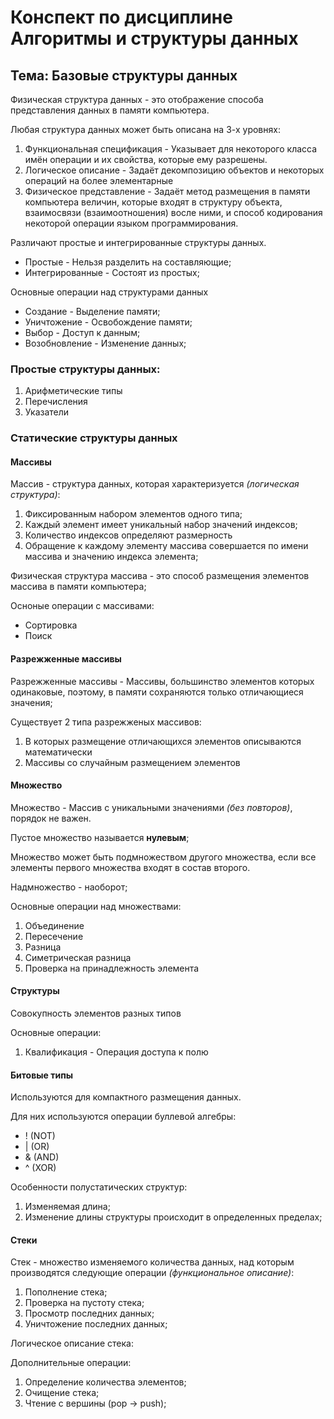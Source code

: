 # Конспект по дисциплине Алгоритмы и структуры данных

## Тема: Базовые структуры данных

Физическая структура данных - это отображение способа представления данных в памяти компьютера.

Любая структура данных может быть описана на 3-х уровнях:
1. Функциональная спецификация  - Указывает для некоторого класса имён операции и их свойства, которые ему разрешены. 
2. Логическое описание          - Задаёт декомпозицию объектов и некоторых операций на более элементарные
3. Физическое представление     - Задаёт метод размещения в памяти компьютера величин, которые входят в структуру объекта,
    взаимосвязи (взаимоотношения) восле ними, и способ кодирования некоторой операции языком программирования.

Различают простые и интегрированные структуры данных.
- Простые           - Нельзя разделить на составляющие;
- Интегрированные   - Состоят из простых;

Основные операции над структурами данных
- Создание      - Выделение памяти;
- Уничтожение   - Освобождение памяти;
- Выбор         - Доступ к данным;
- Возобновление - Изменение данных;

### Простые структуры данных:
1. Арифметические типы
2. Перечисления
3. Указатели

### Статические структуры данных

#### Массивы

Массив - структура данных, которая характеризуется *(логическая структура)*:
1. Фиксированным набором элементов одного типа;
2. Каждый элемент имеет уникальный набор значений индексов;
3. Количество индексов определяют размерность
4. Обращение к каждому элементу массива совершается по имени массива
    и значению индекса элемента;

Физическая структура массива - это способ размещения элементов массива в памяти компьютера;

Осноные операции с массивами:
- Сортировка
- Поиск

#### Разрежженные массивы

Разрежженные массивы - Массивы, большинство элементов которых одинаковые, 
    поэтому, в памяти сохраняются только отличающиеся значения;

Существует 2 типа разрежженых массивов:
1. В которых размещение отличающихся элементов описываются математически
2. Массивы со случайным размещением элементов

#### Множество

Множество - Массив с уникальными значениями *(без повторов)*, порядок не важен.

Пустое множество называется **нулевым**;

Множество может быть подмножеством другого множества,
    если все элементы первого множества входят в состав второго.

Надмножество - наоборот;

Основные операции над множествами:
1. Объединение
2. Пересечение
3. Разница
4. Симетрическая разница
5. Проверка на принадлежность элемента


#### Структуры

Совокупность элементов разных типов

Основные операции:
1. Квалификация - Операция доступа к полю

#### Битовые типы

Используются для компактного размещения данных.

Для них используются операции буллевой алгебры:
- ! (NOT)
- | (OR)
- & (AND)
- ^ (XOR)

Особенности полустатических структур:
1. Изменяемая длина;
2. Изменение длины структуры происходит в определенных пределах;

#### Стеки

Стек - множество изменяемого количества данных,
    над которым производятся следующие операции *(функциональное описание)*:
1. Пополнение стека;
2. Проверка на пустоту стека;
3. Просмотр последних данных;
4. Уничтожение последних данных;

Логическое описание стека: 

Дополнительные операции:
1. Определение количества элементов;
2. Очищение стека;
3. Чтение с вершины (pop -> push);

